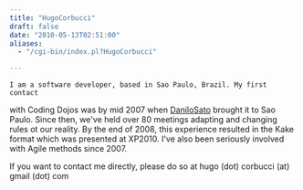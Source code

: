 ```yaml
---
title: "HugoCorbucci"
draft: false
date: "2010-05-13T02:51:00"
aliases:
  - "/cgi-bin/index.pl?HugoCorbucci"

---
```

    I am a software developer, based in Sao Paulo, Brazil. My first contact
with Coding Dojos was by mid 2007 when [DaniloSato](/people/DaniloSato)
brought it to Sao Paulo. Since then, we've held over 80 meetings
adapting and changing rules ot our reality. By the end of 2008, this
experience resulted in the Kake format which was presented at XP2010.
I've also been seriously involved with Agile methods since 2007.

If you want to contact me directly, please do so at hugo (dot) corbucci
(at) gmail (dot) com
